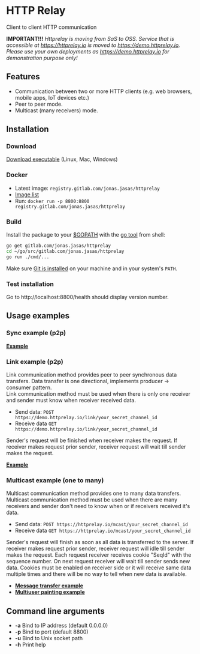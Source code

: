 # HTTP Relay
Client to client HTTP communication

**IMPORTANT!!!**
_Httprelay is moving from SaS to OSS.
Service that is accessible at https://httprelay.io is moved to https://demo.httprelay.io.
Please use your own deployments as https://demo.httprelay.io for demonstration purpose only!_ 

## Features
- Communication between two or more HTTP clients (e.g. web browsers, mobile apps, IoT devices etc.)
- Peer to peer mode.
- Multicast (many receivers) mode.

## Installation
### Download
[Download executable](https://gitlab.com/jonas.jasas/httprelay/-/jobs/artifacts/master/browse/download?job=build:download) (Linux, Mac, Windows)

### Docker
- Latest image: `registry.gitlab.com/jonas.jasas/httprelay`
- [Image list](https://gitlab.com/jonas.jasas/httprelay/container_registry)
- Run: `docker run -p 8800:8800 registry.gitlab.com/jonas.jasas/httprelay`

### Build
Install the package to your [$GOPATH](https://github.com/golang/go/wiki/GOPATH "GOPATH") with the [go tool](https://golang.org/cmd/go/ "go command") from shell:

```bash
go get gitlab.com/jonas.jasas/httprelay
cd ~/go/src/gitlab.com/jonas.jasas/httprelay
go run ./cmd/...
```

Make sure [Git is installed](https://git-scm.com/downloads) on your machine and in your system's `PATH`.

### Test installation

Go to http://localhost:8800/health should display version number. 

## Usage examples

### Sync example (p2p)

**[Example](https://jsfiddle.net/jasajona/q6uhLuqf/)**

### Link example (p2p)
Link communication method provides peer to peer synchronous data transfers.
Data transfer is one directional, implements producer -> consumer pattern.  
Link communication method must be used when there is only one receiver and sender must know when receiver received data.

- Send data: `POST https://demo.httprelay.io/link/your_secret_channel_id`
- Receive data `GET https://demo.httprelay.io/link/your_secret_channel_id`

Sender's request will be finished when receiver makes the request.
If receiver makes request prior sender, receiver request will wait till sender makes the request.

**[Example](https://jsfiddle.net/jasajona/y35rLnd9/)**

### Multicast example (one to many)
Multicast communication method provides one to many data transfers.
Multicast communication method must be used when there are many receivers and sender don't need to know when or if receivers received it's data.

- Send data: `POST https://httprelay.io/mcast/your_secret_channel_id`
- Receive data `GET https://httprelay.io/mcast/your_secret_channel_id`

Sender's request will finish as soon as all data is transferred to the server.
If receiver makes request prior sender, receiver request will idle till sender makes the request.
Each request receiver receives cookie "SeqId" with the sequence number.
On next request receiver will wait till sender sends new data.
Cookies must be enabled on receiver side or it will receive same data multiple times and there will be no way to tell when new data is available.

- **[Message transfer example](https://jsfiddle.net/jasajona/ntwmheaf/)**
- **[Multiuser painting example](https://jsfiddle.net/jasajona/ky0cLgf9/)**



## Command line arguments
- **-a** Bind to IP address (default 0.0.0.0)
- **-p** Bind to port (default 8800)
- **-u** Bind to Unix socket path
- **-h** Print help
